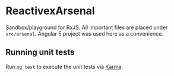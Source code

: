 # ReactivexArsenal

Sandbox/playground for RxJS. All important files are placed under `src/arsenal`. Angular 5 project was used here as a convenience. 

## Running unit tests

Run `ng test` to execute the unit tests via [Karma](https://karma-runner.github.io).
